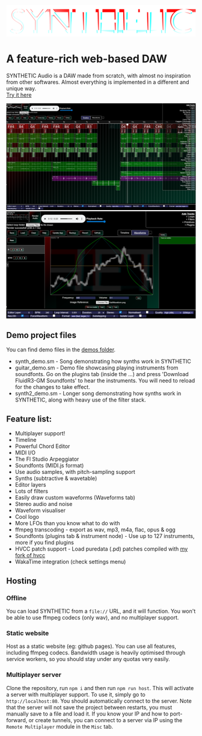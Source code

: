 ![SYNTHETIC Audio Logo](public/logo.png)
# A feature-rich web-based DAW
SYNTHETIC Audio is a DAW made from scratch, with almost no inspiration from other softwares. Almost everything is implemented in a different and unique way.\
[Try it here](https://zxmushroom63.github.io/synthetic-audio/)

<img alt="Editor Screenshot #1" src="public/screenshot-wide.png" width=512px>
<img alt="Editor Screenshot #2" src="public/screenshot-wide-2.png" width=512px>

## Demo project files
You can find demo files in the [demos folder](/demos/).
- synth_demo.sm - Song demonstrating how synths work in SYNTHETIC
- guitar_demo.sm - Demo file showcasing playing instruments from soundfonts. Go on the plugins tab (inside the ...) and press 'Download FluidR3-GM Soundfonts' to hear the instruments. You will need to reload for the changes to take effect.
- synth2_demo.sm - Longer song demonstrating how synths work in SYNTHETIC, along with heavy use of the filter stack.

## Feature list:
- Multiplayer support!
- Timeline
- Powerful Chord Editor
- MIDI I/O
- The Fl Studio Arpeggiator
- Soundfonts (MIDI.js format)
- Use audio samples, with pitch-sampling support
- Synths (subtractive & wavetable)
- Editor layers
- Lots of filters
- Easily draw custom waveforms (Waveforms tab)
- Stereo audio and noise
- Waveform visualiser
- Cool logo
- More LFOs than you know what to do with
- ffmpeg transcoding - export as wav, mp3, m4a, flac, opus & ogg
- Soundfonts (plugins tab & instrument node) - Use up to 127 instruments, more if you find plugins
- HVCC patch support - Load puredata (.pd) patches compiled with [my fork of hvcc](https://github.com/ZXMushroom63/hvcc)
- WakaTime integration (check settings menu)

## Hosting
### Offline
You can load SYNTHETIC from a `file://` URL, and it will function. You won't be able to use ffmpeg codecs (only wav), and no multiplayer support.
### Static website
Host as a static website (eg: github pages). You can use all features, including ffmpeg codecs. Bandwidth usage is heavily optimised through service workers, so you should stay under any quotas very easily.
### Multiplayer server
Clone the repository, run `npm i` and then run `npm run host`. This will activate a server with multiplayer support. To use it, simply go to `http://localhost:80`. You should automatically connect to the server. Note that the server will not save the project between restarts, you must manually save to a file and load it.
If you know your IP and how to port-forward, or create tunnels, you can connect to a server via IP using the `Remote Multiplayer` module in the `Misc` tab.
